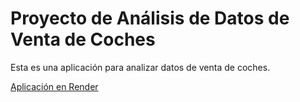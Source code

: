 # Proyecto de Análisis de Datos de Venta de Coches

Esta es una aplicación para analizar datos de venta de coches.

[Aplicación en Render](https://sprint-7-xrzm.onrender.com)
